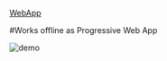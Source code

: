 
[WebApp](https://salvatore-fiannaca.github.io/Encrypt-Decrypt-App)

#Works offline as Progressive Web App

![demo](https://user-images.githubusercontent.com/68102669/134472107-3ac457ca-0a47-45d0-ae19-1fbb602f8790.gif)
